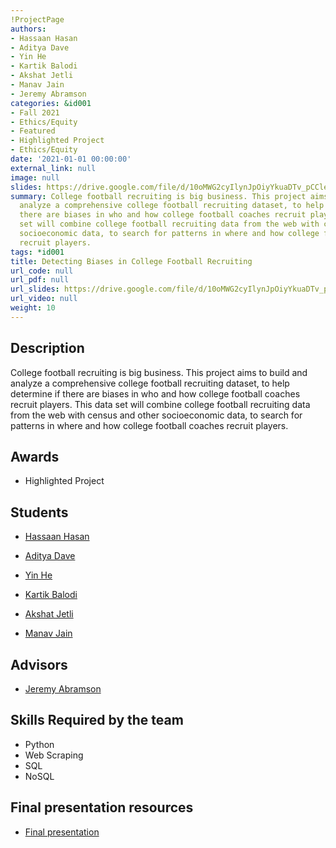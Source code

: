 ```yaml
---
!ProjectPage
authors:
- Hassaan Hasan
- Aditya Dave
- Yin He
- Kartik Balodi
- Akshat Jetli
- Manav Jain
- Jeremy Abramson
categories: &id001
- Fall 2021
- Ethics/Equity
- Featured
- Highlighted Project
- Ethics/Equity
date: '2021-01-01 00:00:00'
external_link: null
image: null
slides: https://drive.google.com/file/d/10oMWG2cyIlynJpOiyYkuaDTv_pCCleJI/view?usp=sharing
summary: College football recruiting is big business. This project aims to build and
  analyze a comprehensive college football recruiting dataset, to help determine if
  there are biases in who and how college football coaches recruit players. This data
  set will combine college football recruiting data from the web with census and other
  socioeconomic data, to search for patterns in where and how college football coaches
  recruit players.
tags: *id001
title: Detecting Biases in College Football Recruiting
url_code: null
url_pdf: null
url_slides: https://drive.google.com/file/d/10oMWG2cyIlynJpOiyYkuaDTv_pCCleJI/view?usp=sharing
url_video: null
weight: 10
---
```

## Description

College football recruiting is big business. This project aims to build and analyze a comprehensive college football recruiting dataset, to help determine if there are biases in who and how college football coaches recruit players. This data set will combine college football recruiting data from the web with census and other socioeconomic data, to search for patterns in where and how college football coaches recruit players.



## Awards
* Highlighted Project





## Students

* [Hassaan Hasan](../../../author/hassaan-hasan)

* [Aditya Dave](../../../author/aditya-dave)

* [Yin He](../../../author/yin-he)

* [Kartik Balodi](../../../author/kartik-balodi)

* [Akshat Jetli](../../../author/akshat-jetli)

* [Manav Jain](../../../author/manav-jain)

## Advisors

* [Jeremy Abramson](../../../author/jeremy-abramson)

## Skills Required by the team


* Python
* Web Scraping
* SQL
* NoSQL
## Final presentation resources

* [Final presentation](https://drive.google.com/file/d/10oMWG2cyIlynJpOiyYkuaDTv_pCCleJI/view?usp=sharing)